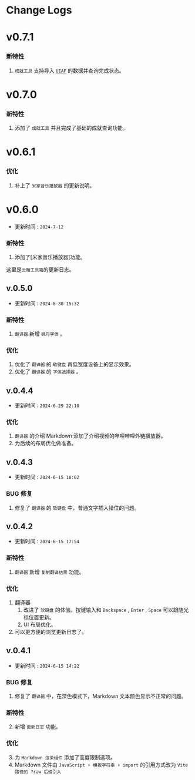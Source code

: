 
# Change Logs

# v0.7.1

### 新特性

1. `成就工具` 支持导入 [`UIAF`](https://uigf.org/zh/standards/uiaf.html) 的数据并查询完成状态。

# v0.7.0

### 新特性

1. 添加了 `成就工具` 并且完成了基础的成就查询功能。

# v0.6.1

### 优化

1. 补上了 `米家音乐播放器` 的更新说明。

# v0.6.0

- 更新时间 : `2024-7-12`

### 新特性

1. 添加了[米家音乐播放器]功能。

这里是`云翰工具箱`的更新日志。

## v.0.5.0

- 更新时间 : `2024-6-30 15:32`

### 新特性

1. `翻译器` 新增 `枫丹字体` 。

### 优化

1. 优化了 `翻译器` 的 `软键盘` 再低宽度设备上的显示效果。
2. 优化了 `翻译器` 的 `字体选择器` 。

## v.0.4.4

- 更新时间 : `2024-6-29 22:10`

### 优化

1. `翻译器` 的介绍 Markdown 添加了介绍视频的哔哩哔哩外链播放器。
2. 为后续的布局优化做准备。

## v.0.4.3

- 更新时间 : `2024-6-15 18:02`

### BUG 修复

1. 修复了 `翻译器` 的 `软键盘` 中，普通文字插入错位的问题。

## v.0.4.2

- 更新时间 : `2024-6-15 17:54`

### 新特性

1. `翻译器` 新增 `复制翻译结果` 功能。

### 优化

1. 翻译器
    1. 改进了 `软键盘` 的体验。按键输入和 `Backspace` , `Enter` , `Space` 可以跟随光标位置更新。
    2. UI 布局优化。
2. 可以更方便的浏览更新日志了。

## v.0.4.1

- 更新时间 : `2024-6-15 14:22`

### BUG 修复

1. 修复了 `翻译器` 中，在深色模式下，Markdown 文本颜色显示不正常的问题。

### 新特性

2. 新增 `更新日志` 功能。

### 优化

3. 为 `Markdown 渲染组件` 添加了高度限制选项。
4. Markdown 文件由 `JavaScript + 模板字符串 + import` 的引用方式改为 `Vite 路径的 ?raw 后缀引入`
